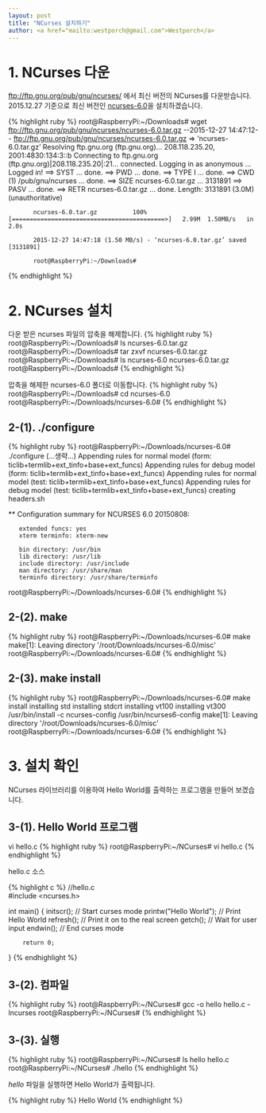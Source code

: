 ```yaml
---                               
layout: post
title: "NCurses 설치하기" 
author: <a href="mailto:westporch@gmail.com">Westporch</a>
---
```


# 1. NCurses 다운

ftp://ftp.gnu.org/pub/gnu/ncurses/ 에서 최신 버전의 NCurses를 다운받습니다.
2015.12.27 기준으로 최신 버전인 [ncurses-6.0](ftp://ftp.gnu.org/pub/gnu/ncurses/ncurses-6.0.tar.gz)을 설치하겠습니다.

{% highlight ruby %}
root@RaspberryPi:~/Downloads# wget ftp://ftp.gnu.org/pub/gnu/ncurses/ncurses-6.0.tar.gz
--2015-12-27 14:47:12--  ftp://ftp.gnu.org/pub/gnu/ncurses/ncurses-6.0.tar.gz
           => ‘ncurses-6.0.tar.gz’
		   Resolving ftp.gnu.org (ftp.gnu.org)... 208.118.235.20, 2001:4830:134:3::b
		   Connecting to ftp.gnu.org (ftp.gnu.org)|208.118.235.20|:21... connected.
		   Logging in as anonymous ... Logged in!
		   ==> SYST ... done.    ==> PWD ... done.
		   ==> TYPE I ... done.  ==> CWD (1) /pub/gnu/ncurses ... done.
		   ==> SIZE ncurses-6.0.tar.gz ... 3131891
		   ==> PASV ... done.    ==> RETR ncurses-6.0.tar.gz ... done.
		   Length: 3131891 (3.0M) (unauthoritative)

		   ncurses-6.0.tar.gz          100%[===========================================>]   2.99M  1.50MB/s   in 2.0s   

		   2015-12-27 14:47:18 (1.50 MB/s) - ‘ncurses-6.0.tar.gz’ saved [3131891]

		   root@RaspberryPi:~/Downloads#
{% endhighlight %}

# 2. NCurses 설치

다운 받은 ncurses 파일의 압축을 해제합니다.
{% highlight ruby %}
root@RaspberryPi:~/Downloads# ls
ncurses-6.0.tar.gz
root@RaspberryPi:~/Downloads# tar zxvf ncurses-6.0.tar.gz
root@RaspberryPi:~/Downloads# ls
ncurses-6.0  ncurses-6.0.tar.gz
root@RaspberryPi:~/Downloads#
{% endhighlight %}

압축을 해제한 ncurses-6.0 폴더로 이동합니다.
{% highlight ruby %}
root@RaspberryPi:~/Downloads# cd ncurses-6.0
root@RaspberryPi:~/Downloads/ncurses-6.0#
{% endhighlight %}


## 2-(1). ./configure

{% highlight ruby %}
root@RaspberryPi:~/Downloads/ncurses-6.0# ./configure
(...생략...)
Appending rules for normal model (form: ticlib+termlib+ext_tinfo+base+ext_funcs)
Appending rules for debug model (form: ticlib+termlib+ext_tinfo+base+ext_funcs)
Appending rules for normal model (test: ticlib+termlib+ext_tinfo+base+ext_funcs)
Appending rules for debug model (test: ticlib+termlib+ext_tinfo+base+ext_funcs)
creating headers.sh

** Configuration summary for NCURSES 6.0 20150808:

       extended funcs: yes
	   xterm terminfo: xterm-new

	   bin directory: /usr/bin
       lib directory: /usr/lib
       include directory: /usr/include
       man directory: /usr/share/man
       terminfo directory: /usr/share/terminfo

root@RaspberryPi:~/Downloads/ncurses-6.0#
{% endhighlight %}

## 2-(2). make

{% highlight ruby %}
root@RaspberryPi:~/Downloads/ncurses-6.0# make
make[1]: Leaving directory '/root/Downloads/ncurses-6.0/misc'
root@RaspberryPi:~/Downloads/ncurses-6.0#
{% endhighlight %}


## 2-(3). make install

{% highlight ruby %}
root@RaspberryPi:~/Downloads/ncurses-6.0# make install
installing std
installing stdcrt
installing vt100
installing vt300
/usr/bin/install -c ncurses-config /usr/bin/ncurses6-config
make[1]: Leaving directory '/root/Downloads/ncurses-6.0/misc'
root@RaspberryPi:~/Downloads/ncurses-6.0#
{% endhighlight %}

# 3. 설치 확인

NCurses 라이브러리를 이용하여 Hello World를 출력하는 프로그램을 만들어 보겠습니다.

## 3-(1). Hello World 프로그램

vi hello.c
{% highlight ruby %}
root@RaspberryPi:~/NCurses# vi hello.c
{% endhighlight %}

hello.c 소스

{% highlight c %}
//hello.c   
#include <ncurses.h>

int main()
{
	    initscr();  // Start curses mode
	    printw("Hello World");  // Print Hello World
 	    refresh();  // Print it on to the real screen
	    getch();    // Wait for user input
	    endwin();   // End curses mode

	    return 0;
}
{% endhighlight %}

## 3-(2). 컴파일

{% highlight ruby %}
root@RaspberryPi:~/NCurses# gcc -o hello hello.c -lncurses
root@RaspberryPi:~/NCurses# 
{% endhighlight %}

## 3-(3). 실행

{% highlight ruby %}
root@RaspberryPi:~/NCurses# ls
hello  hello.c
root@RaspberryPi:~/NCurses# ./hello
{% endhighlight %}

*hello* 파일을 실행하면 Hello World가 출력됩니다.

{% highlight ruby %}
Hello World
{% endhighlight %}
